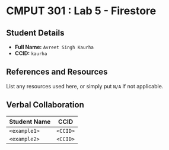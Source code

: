 # CMPUT 301 : Lab 5 - Firestore

## Student Details

- **Full Name:** `Avreet Singh Kaurha`
- **CCID:** `kaurha`

## References and Resources

List any resources used here, or simply put `N/A` if not applicable.

## Verbal Collaboration

| Student Name | CCID     |
| ------------ | -------- |
| `<example1>` | `<CCID>` |
| `<example2>` | `<CCID>` |
